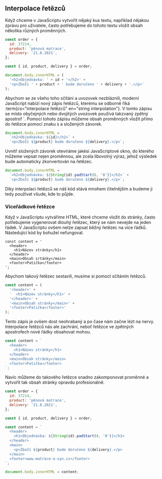 ## Interpolace řetězců

Když chceme v JavaScriptu vytvořit nějaký kus textu, například nějakou zprávu pro uživatele, často potřebujeme do tohoto textu vložit obsah několika různých proměnných.

```javascript
const order = {
  id: 37214,
  product: 'pěnová matrace',
  delivery: '21.8.2021',
};

const { id, product, delivery } = order;

document.body.innerHTML = (
  '<h2>Objednávka: ' + id + '</h2>' +
  '<p>Zboží ' + product + ' bude doručeno ' + delivery + '.</p>'
);
```

Abychom se ze všeho toho sčítání a uvozovek nezbláznili, moderní JavaScript nabízí nový zápis řetězců, kterému se odborně říká :term{cs="interpolace řetězců" en="string interpolation"}. V tomto zápisu se místo obyčejných nebo dvojitých uvozovek používá takzvaný zpětný apostrof &#96;. Pomocí tohoto zápisu můžeme obsah proměnných vložit přímo do řetězce pomocí znaku `$` a složených závorek.

```js
document.body.innerHTML =
  `<h2>Objednávka: ${id}</h2>` +
  `<p>Zboží ${product} bude doručeno ${delivery}.</p>`;
```

Uvnitř složených závorek otevíráme jakési JavaScriptové okno, do kterého můžeme vepsat nejen proměnnou, ale zcela libovolný výraz, jehož výsledek bude automaticky zkonvertován na řetězec.

```js
document.body.innerHTML =
  `<h2>Objednávka: ${String(id).padStart(8, '0')}</h2>` +
  `<p>Zboží ${product} bude doručeno ${delivery}.</p>`;
```

Díky interpolaci řetězců se náš kód stává mnohem čitelnějším a budeme ji tedy používat všude, kde to půjde.

### Víceřádkové řetězce

Když v JavaScriptu vytváříme HTML, které chceme vložit do stránky, často potřebujeme vygenerovat dlouhý řetězec, který se nám nevejde na jeden řádek. V JavaScriptu ovšem nelze zapsat běžný řetězec na více řádků. Následující kód by bohužel nefungoval.

```
const content = '
  <header>
    <h1>Název stránky</h1>
  </header>
  <main>Obsah srtánky</main>
  <footer>Patička</footer>
';
```

Abychom takový řetězec sestavili, musíme si pomoct sčítáním řetězců.

```javascript
const content = (
  '<header>' +
  '  <h1>Název stránky</h1>' +
  '</header>' +
  '<main>Obsah stránky</main>' +
  '<footer>Patička</footer>'
);
```

Tento zápis je ovšem dost neohrabaný a po čase nám začne lézt na nervy. Interpolace řetězců nás ale zachrání, neboť řetězce ve zpětných apostrofech nové řádky obsahovat mohou.

```js
const content = `
  <header>
    <h1>Název stránky</h1>
  </header>
  <main>Obsah stránky</main>
  <footer>Patička</footer>
`;
```

Navíc můžeme do takového řetězce snadno zakomponovat proměnné a vytvořit tak obsah stránky opravdu profesionálně.

```js
const order = {
  id: 37214,
  product: 'pěnová matrace',
  delivery: '21.8.2021',
};

const { id, product, delivery } = order;

const content = `
  <header>
    <h1>Objednávka: ${String(id).padStart(8, '0')}</h1>
  </header>
  <main>
    <p>Zboží ${product} bude doručeno ${delivery}.</p>
  </main>
  <footer>www.matrace-a-syn.cz</footer>
`;

document.body.innerHTML = content;
```
